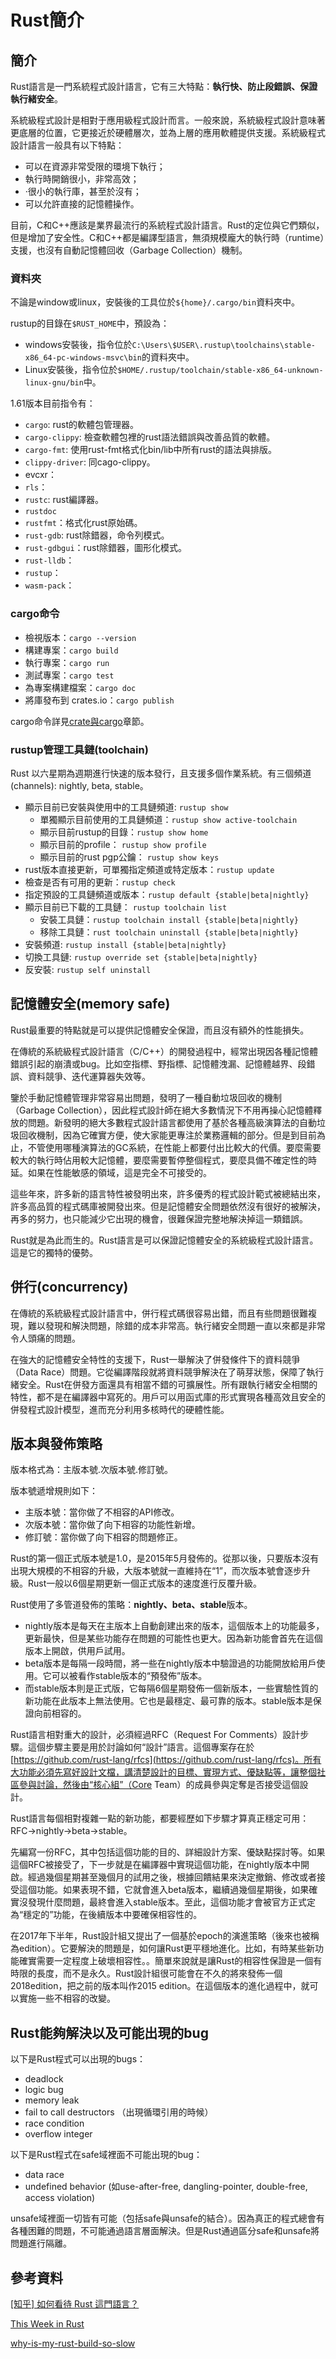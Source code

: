 # Rust簡介

## 簡介

Rust語言是一門系統程式設計語言，它有三大特點：**執行快、防止段錯誤、保證執行緒安全**。

系統級程式設計是相對于應用級程式設計而言。一般來說，系統級程式設計意味著更底層的位置，它更接近於硬體層次，並為上層的應用軟體提供支援。系統級程式設計語言一般具有以下特點：

* 可以在資源非常受限的環境下執行；
* 執行時開銷很小，非常高效；
* ·很小的執行庫，甚至於沒有；
* 可以允許直接的記憶體操作。

目前，C和C++應該是業界最流行的系統程式設計語言。Rust的定位與它們類似，但是增加了安全性。C和C++都是編譯型語言，無須規模龐大的執行時（runtime）支援，也沒有自動記憶體回收（Garbage Collection）機制。

### 資料夾

不論是window或linux，安裝後的工具位於`${home}/.cargo/bin`資料夾中。

rustup的目錄在`$RUST_HOME`中，預設為：

* windows安裝後，指令位於`C:\Users\$USER\.rustup\toolchains\stable-x86_64-pc-windows-msvc\bin`的資料夾中。
* Linux安裝後，指令位於`$HOME/.rustup/toolchain/stable-x86_64-unknown-linux-gnu/bin`中。

1.61版本目前指令有：

* `cargo`: rust的軟體包管理器。
* `cargo-clippy`: 檢查軟體包裡的rust語法錯誤與改善品質的軟體。
* `cargo-fmt`: 使用rust-fmt格式化bin/lib中所有rust的語法與排版。
* `clippy-driver`: 同cago-clippy。
* evcxr：
* `rls`：
* `rustc`: rust編譯器。
* `rustdoc`
* `rustfmt`：格式化rust原始碼。
* `rust-gdb`: rust除錯器，命令列模式。
* `rust-gdbgui`：rust除錯器，圖形化模式。
* `rust-lldb`：
* `rustup`：
* `wasm-pack`：

### cargo命令

* 檢視版本：`cargo --version`
* 構建專案：`cargo build`
* 執行專案：`cargo run`
* 測試專案：`cargo test`
* 為專案構建檔案：`cargo doc`
* 將庫發布到 crates.io：`cargo publish`

cargo命令詳見[crate與cargo](../crate-and-cargo/)章節。

### rustup管理工具鏈(toolchain)

Rust 以六星期為週期進行快速的版本發行，且支援多個作業系統。有三個頻道(channels): nightly, beta, stable。

* 顯示目前已安裝與使用中的工具鏈頻道: `rustup show`
  * 單獨顯示目前使用的工具鏈頻道：`rustup show active-toolchain`
  * 顯示目前rustup的目錄：`rustup show home`
  * 顯示目前的profile： `rustup show profile`
  * 顯示目前的rust pgp公鑰： `rustup show keys`
* rust版本直接更新，可單獨指定頻道或特定版本：`rustup update`
* 檢查是否有可用的更新：`rustup check`
* 指定預設的工具鏈頻道或版本：`rustup default {stable|beta|nightly}`
* 顯示目前已下載的工具鏈： `rustup toolchain list`
  * 安裝工具鏈：`rustup toolchain install {stable|beta|nightly}`
  * 移除工具鏈：`rust toolchain uninstall {stable|beta|nightly}`
* 安裝頻道: `rustup install {stable|beta|nightly}`
* 切換工具鏈: `rustup override set {stable|beta|nightly}`
* 反安裝: `rustup self uninstall`

## 記憶體安全(memory safe)

Rust最重要的特點就是可以提供記憶體安全保證，而且沒有額外的性能損失。

在傳統的系統級程式設計語言（C/C++）的開發過程中，經常出現因各種記憶體錯誤引起的崩潰或bug。比如空指標、野指標、記憶體洩漏、記憶體越界、段錯誤、資料競爭、迭代運算器失效等。

鑒於手動記憶體管理非常容易出問題，發明了一種自動垃圾回收的機制（Garbage Collection），因此程式設計師在絕大多數情況下不用再操心記憶體釋放的問題。新發明的絕大多數程式設計語言都使用了基於各種高級演算法的自動垃圾回收機制，因為它確實方便，使大家能更專注於業務邏輯的部分。但是到目前為止，不管使用哪種演算法的GC系統，在性能上都要付出比較大的代價。要麼需要較大的執行時佔用較大記憶體，要麼需要暫停整個程式，要麼具備不確定性的時延。如果在性能敏感的領域，這是完全不可接受的。

這些年來，許多新的語言特性被發明出來，許多優秀的程式設計範式被總結出來，許多高品質的程式碼庫被開發出來。但是記憶體安全問題依然沒有很好的被解決，再多的努力，也只能減少它出現的機會，很難保證完整地解決掉這一類錯誤。

Rust就是為此而生的。Rust語言是可以保證記憶體安全的系統級程式設計語言。這是它的獨特的優勢。

## 併行(concurrency)

在傳統的系統級程式設計語言中，併行程式碼很容易出錯，而且有些問題很難複現，難以發現和解決問題，除錯的成本非常高。執行緒安全問題一直以來都是非常令人頭痛的問題。

在強大的記憶體安全特性的支援下，Rust一舉解決了併發條件下的資料競爭（Data Race）問題。它從編譯階段就將資料競爭解決在了萌芽狀態，保障了執行緒安全。Rust在併發方面還具有相當不錯的可擴展性。所有跟執行緒安全相關的特性，都不是在編譯器中寫死的。用戶可以用函式庫的形式實現各種高效且安全的併發程式設計模型，進而充分利用多核時代的硬體性能。

## 版本與發佈策略

版本格式為：主版本號.次版本號.修訂號。

版本號遞增規則如下：

* 主版本號：當你做了不相容的API修改。
* 次版本號：當你做了向下相容的功能性新增。
* 修訂號：當你做了向下相容的問題修正。

Rust的第一個正式版本號是1.0，是2015年5月發佈的。從那以後，只要版本沒有出現大規模的不相容的升級，大版本號就一直維持在“1”，而次版本號會逐步升級。Rust一般以6個星期更新一個正式版本的速度進行反覆升級。

Rust使用了多管道發佈的策略：**nightly、beta、stable**版本。

* nightly版本是每天在主版本上自動創建出來的版本，這個版本上的功能最多，更新最快，但是某些功能存在問題的可能性也更大。因為新功能會首先在這個版本上開啟，供用戶試用。
* beta版本是每隔一段時間，將一些在nightly版本中驗證過的功能開放給用戶使用。它可以被看作stable版本的“預發佈”版本。
* 而stable版本則是正式版，它每隔6個星期發佈一個新版本，一些實驗性質的新功能在此版本上無法使用。它也是最穩定、最可靠的版本。stable版本是保證向前相容的。

Rust語言相對重大的設計，必須經過RFC（Request For Comments）設計步驟。這個步驟主要是用於討論如何“設計”語言。這個專案存在於[https://github.com/rust-lang/rfcs](https://github.com/rust-lang/rfcs)。所有大功能必須先寫好設計文檔，講清楚設計的目標、實現方式、優缺點等，讓整個社區參與討論，然後由“核心組”（Core Team）的成員參與定奪是否接受這個設計。

Rust語言每個相對複雜一點的新功能，都要經歷如下步驟才算真正穩定可用：RFC->nightly->beta->stable。

先編寫一份RFC，其中包括這個功能的目的、詳細設計方案、優缺點探討等。如果這個RFC被接受了，下一步就是在編譯器中實現這個功能，在nightly版本中開啟。經過幾個星期甚至幾個月的試用之後，根據回饋結果來決定撤銷、修改或者接受這個功能。如果表現不錯，它就會進入beta版本，繼續過幾個星期後，如果確實沒發現什麼問題，最終會進入stable版本。至此，這個功能才會被官方正式定為“穩定的”功能，在後續版本中要確保相容性的。

在2017年下半年，Rust設計組又提出了一個基於epoch的演進策略（後來也被稱為edition）。它要解決的問題是，如何讓Rust更平穩地進化。比如，有時某些新功能確實需要一定程度上破壞相容性。。簡單來說就是讓Rust的相容性保證是一個有時限的長度，而不是永久。Rust設計組很可能會在不久的將來發佈一個2018edition，把之前的版本叫作2015 edition。在這個版本的進化過程中，就可以實施一些不相容的改變。

## Rust能夠解決以及可能出現的bug

以下是Rust程式可以出現的bugs：

* deadlock
* logic bug
* memory leak
* fail to call destructors （出現循環引用的時候）
* race condition
* overflow integer

以下是Rust程式在safe域裡面不可能出現的bug：

* data race
* undefined behavior (如use-after-free, dangling-pointer, double-free, access violation)

unsafe域裡面一切皆有可能（包括safe與unsafe的結合）。因為真正的程式總會有各種困難的問題，不可能通過語言層面解決。但是Rust通過區分safe和unsafe將問題進行隔離。

## 參考資料

[\[知乎\] 如何看待 Rust 這門語言？](https://www.zhihu.com/question/432640008/answer/1668000615)

[This Week in Rust](https://this-week-in-rust.org/)

[why-is-my-rust-build-so-slow](https://fasterthanli.me/articles/why-is-my-rust-build-so-slow)
